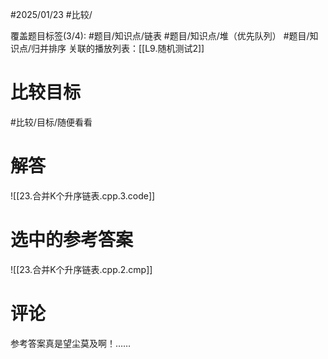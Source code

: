#2025/01/23 #比较/

覆盖题目标签(3/4):  #题目/知识点/链表 #题目/知识点/堆（优先队列） #题目/知识点/归并排序
关联的播放列表：[[L9.随机测试2]]

# 比较目标

#比较/目标/随便看看

# 解答

![[23.合并K个升序链表.cpp.3.code]]

# 选中的参考答案

![[23.合并K个升序链表.cpp.2.cmp]]

# 评论

参考答案真是望尘莫及啊！……